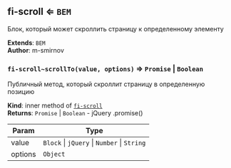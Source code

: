 <a name="module_fi-scroll"></a>

## fi-scroll ⇐ <code>BEM</code>
Блок, который может скроллить страницу к определенному элементу

**Extends**: <code>BEM</code>  
**Author**: m-smirnov  
<a name="module_fi-scroll..scrollTo"></a>

### `fi-scroll~scrollTo(value, options)` ⇒ <code>Promise</code> \| <code>Boolean</code>
Публичный метод, который скроллит страницу в определенную позицию

**Kind**: inner method of [<code>fi-scroll</code>](#module_fi-scroll)  
**Returns**: <code>Promise</code> \| <code>Boolean</code> - jQuery .promise()  

| Param | Type |
| --- | --- |
| value | <code>Block</code> \| <code>jQuery</code> \| <code>Number</code> \| <code>String</code> | 
| options | <code>Object</code> | 

